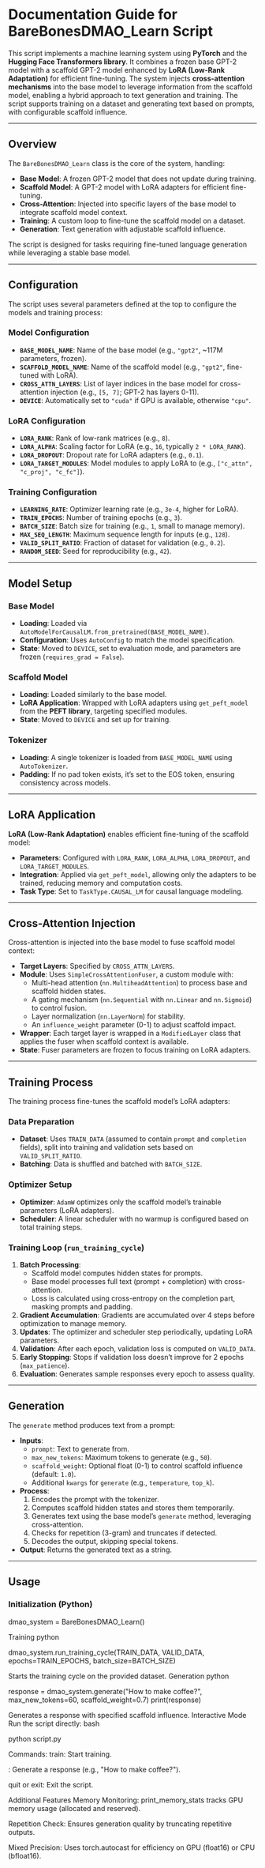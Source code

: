 # Documentation Guide for BareBonesDMAO_Learn Script

This script implements a machine learning system using **PyTorch** and the **Hugging Face Transformers library**. It combines a frozen base GPT-2 model with a scaffold GPT-2 model enhanced by **LoRA (Low-Rank Adaptation)** for efficient fine-tuning. The system injects **cross-attention mechanisms** into the base model to leverage information from the scaffold model, enabling a hybrid approach to text generation and training. The script supports training on a dataset and generating text based on prompts, with configurable scaffold influence.

---

## Overview

The `BareBonesDMAO_Learn` class is the core of the system, handling:

- **Base Model**: A frozen GPT-2 model that does not update during training.
- **Scaffold Model**: A GPT-2 model with LoRA adapters for efficient fine-tuning.
- **Cross-Attention**: Injected into specific layers of the base model to integrate scaffold model context.
- **Training**: A custom loop to fine-tune the scaffold model on a dataset.
- **Generation**: Text generation with adjustable scaffold influence.

The script is designed for tasks requiring fine-tuned language generation while leveraging a stable base model.

---

## Configuration

The script uses several parameters defined at the top to configure the models and training process:

### Model Configuration
- **`BASE_MODEL_NAME`**: Name of the base model (e.g., `"gpt2"`, ~117M parameters, frozen).
- **`SCAFFOLD_MODEL_NAME`**: Name of the scaffold model (e.g., `"gpt2"`, fine-tuned with LoRA).
- **`CROSS_ATTN_LAYERS`**: List of layer indices in the base model for cross-attention injection (e.g., `[5, 7]`; GPT-2 has layers 0-11).
- **`DEVICE`**: Automatically set to `"cuda"` if GPU is available, otherwise `"cpu"`.

### LoRA Configuration
- **`LORA_RANK`**: Rank of low-rank matrices (e.g., `8`).
- **`LORA_ALPHA`**: Scaling factor for LoRA (e.g., `16`, typically `2 * LORA_RANK`).
- **`LORA_DROPOUT`**: Dropout rate for LoRA adapters (e.g., `0.1`).
- **`LORA_TARGET_MODULES`**: Model modules to apply LoRA to (e.g., `["c_attn", "c_proj", "c_fc"]`).

### Training Configuration
- **`LEARNING_RATE`**: Optimizer learning rate (e.g., `3e-4`, higher for LoRA).
- **`TRAIN_EPOCHS`**: Number of training epochs (e.g., `3`).
- **`BATCH_SIZE`**: Batch size for training (e.g., `1`, small to manage memory).
- **`MAX_SEQ_LENGTH`**: Maximum sequence length for inputs (e.g., `128`).
- **`VALID_SPLIT_RATIO`**: Fraction of dataset for validation (e.g., `0.2`).
- **`RANDOM_SEED`**: Seed for reproducibility (e.g., `42`).

---

## Model Setup

### Base Model
- **Loading**: Loaded via `AutoModelForCausalLM.from_pretrained(BASE_MODEL_NAME)`.
- **Configuration**: Uses `AutoConfig` to match the model specification.
- **State**: Moved to `DEVICE`, set to evaluation mode, and parameters are frozen (`requires_grad = False`).

### Scaffold Model
- **Loading**: Loaded similarly to the base model.
- **LoRA Application**: Wrapped with LoRA adapters using `get_peft_model` from the **PEFT library**, targeting specified modules.
- **State**: Moved to `DEVICE` and set up for training.

### Tokenizer
- **Loading**: A single tokenizer is loaded from `BASE_MODEL_NAME` using `AutoTokenizer`.
- **Padding**: If no pad token exists, it’s set to the EOS token, ensuring consistency across models.

---

## LoRA Application

**LoRA (Low-Rank Adaptation)** enables efficient fine-tuning of the scaffold model:
- **Parameters**: Configured with `LORA_RANK`, `LORA_ALPHA`, `LORA_DROPOUT`, and `LORA_TARGET_MODULES`.
- **Integration**: Applied via `get_peft_model`, allowing only the adapters to be trained, reducing memory and computation costs.
- **Task Type**: Set to `TaskType.CAUSAL_LM` for causal language modeling.

---

## Cross-Attention Injection

Cross-attention is injected into the base model to fuse scaffold model context:
- **Target Layers**: Specified by `CROSS_ATTN_LAYERS`.
- **Module**: Uses `SimpleCrossAttentionFuser`, a custom module with:
  - Multi-head attention (`nn.MultiheadAttention`) to process base and scaffold hidden states.
  - A gating mechanism (`nn.Sequential` with `nn.Linear` and `nn.Sigmoid`) to control fusion.
  - Layer normalization (`nn.LayerNorm`) for stability.
  - An `influence_weight` parameter (0-1) to adjust scaffold impact.
- **Wrapper**: Each target layer is wrapped in a `ModifiedLayer` class that applies the fuser when scaffold context is available.
- **State**: Fuser parameters are frozen to focus training on LoRA adapters.

---

## Training Process

The training process fine-tunes the scaffold model’s LoRA adapters:

### Data Preparation
- **Dataset**: Uses `TRAIN_DATA` (assumed to contain `prompt` and `completion` fields), split into training and validation sets based on `VALID_SPLIT_RATIO`.
- **Batching**: Data is shuffled and batched with `BATCH_SIZE`.

### Optimizer Setup
- **Optimizer**: `AdamW` optimizes only the scaffold model’s trainable parameters (LoRA adapters).
- **Scheduler**: A linear scheduler with no warmup is configured based on total training steps.

### Training Loop (`run_training_cycle`)
1. **Batch Processing**:
   - Scaffold model computes hidden states for prompts.
   - Base model processes full text (prompt + completion) with cross-attention.
   - Loss is calculated using cross-entropy on the completion part, masking prompts and padding.
2. **Gradient Accumulation**: Gradients are accumulated over 4 steps before optimization to manage memory.
3. **Updates**: The optimizer and scheduler step periodically, updating LoRA parameters.
4. **Validation**: After each epoch, validation loss is computed on `VALID_DATA`.
5. **Early Stopping**: Stops if validation loss doesn’t improve for 2 epochs (`max_patience`).
6. **Evaluation**: Generates sample responses every epoch to assess quality.

---

## Generation

The `generate` method produces text from a prompt:
- **Inputs**:
  - `prompt`: Text to generate from.
  - `max_new_tokens`: Maximum tokens to generate (e.g., `50`).
  - `scaffold_weight`: Optional float (0-1) to control scaffold influence (default: `1.0`).
  - Additional `kwargs` for `generate` (e.g., `temperature`, `top_k`).
- **Process**:
  1. Encodes the prompt with the tokenizer.
  2. Computes scaffold hidden states and stores them temporarily.
  3. Generates text using the base model’s `generate` method, leveraging cross-attention.
  4. Checks for repetition (3-gram) and truncates if detected.
  5. Decodes the output, skipping special tokens.
- **Output**: Returns the generated text as a string.

---

## Usage

### Initialization (Python)

dmao_system = BareBonesDMAO_Learn()

Training
python

dmao_system.run_training_cycle(TRAIN_DATA, VALID_DATA, epochs=TRAIN_EPOCHS, batch_size=BATCH_SIZE)

Starts the training cycle on the provided dataset.
Generation
python

response = dmao_system.generate("How to make coffee?", max_new_tokens=60, scaffold_weight=0.7)
print(response)

Generates a response with specified scaffold influence.
Interactive Mode
Run the script directly:
bash

python script.py

Commands:
train: Start training.

<prompt>: Generate a response (e.g., "How to make coffee?").

quit or exit: Exit the script.

Additional Features
Memory Monitoring: print_memory_stats tracks GPU memory usage (allocated and reserved).

Repetition Check: Ensures generation quality by truncating repetitive outputs.

Mixed Precision: Uses torch.autocast for efficiency on GPU (float16) or CPU (bfloat16).
